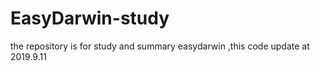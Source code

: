 # EasyDarwin-study
the repository is for study and summary easydarwin ,this code update at 2019.9.11
